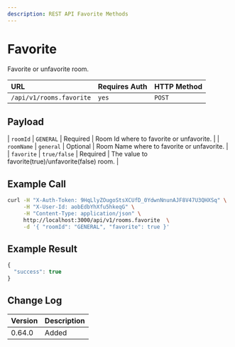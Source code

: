 ```yaml
---
description: REST API Favorite Methods
---
```


# Favorite

Favorite or unfavorite room.

| URL | Requires Auth | HTTP Method |
| :--- | :--- | :--- |
| `/api/v1/rooms.favorite` | `yes` | `POST` |

## Payload

\| `roomId` \| `GENERAL` \| Required \| Room Id where to favorite or unfavorite. \| \| `roomName` \| `general` \| Optional \| Room Name where to favorite or unfavorite. \| \| `favorite` \| `true/false` \| Required \| The value to favorite\(true\)/unfavorite\(false\) room. \|

## Example Call

```bash
curl -H "X-Auth-Token: 9HqLlyZOugoStsXCUfD_0YdwnNnunAJF8V47U3QHXSq" \
     -H "X-User-Id: aobEdbYhXfu5hkeqG" \
     -H "Content-Type: application/json" \
     http://localhost:3000/api/v1/rooms.favorite  \
     -d '{ "roomId": "GENERAL", "favorite": true }'
```

## Example Result

```javascript
{
  "success": true
}
```

## Change Log

| Version | Description |
| :--- | :--- |
| 0.64.0 | Added |

